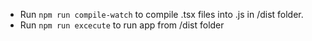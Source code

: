 

- Run `npm run compile-watch` to compile .tsx files into .js in /dist folder.
- Run `npm run excecute` to run app from /dist folder